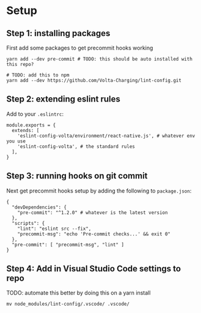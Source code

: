 # Setup
## Step 1: installing packages
First add some packages to get precommit hooks working
```
yarn add --dev pre-commit # TODO: this should be auto installed with this repo?

# TODO: add this to npm
yarn add --dev https://github.com/Volta-Charging/lint-config.git
```

## Step 2: extending eslint rules
Add to your `.eslintrc`:
```
module.exports = {
  extends: [
    'eslint-config-volta/environment/react-native.js', # whatever env you use
    'eslint-config-volta', # the standard rules
  ],
}
```
## Step 3: running hooks on git commit
Next get precommit hooks setup by adding the following to `package.json`:
```
{
  "devDependencies": {
    "pre-commit": "^1.2.0" # whatever is the latest version
  },
  "scripts": {
    "lint": "eslint src --fix",
    "precommit-msg": "echo 'Pre-commit checks...' && exit 0"
  },
  "pre-commit": [ "precommit-msg", "lint" ]
}
```

## Step 4: Add in Visual Studio Code settings to repo
TODO: automate this better by doing this on a yarn install
```
mv node_modules/lint-config/.vscode/ .vscode/
```
